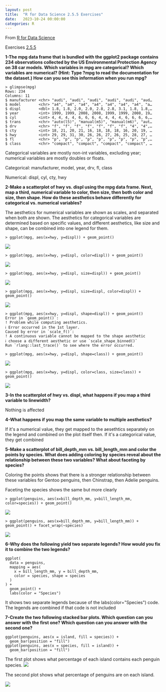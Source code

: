 ```yaml
---
layout: post
title:  "R for Data Science 2.5.5 Exercises"
date:   2023-10-24 00:00:00
categories: R
---
```


From [R for Data Science](https://r4ds.hadley.nz/data-visualize)

Exercises [2.5.5](https://r4ds.hadley.nz/data-visualize)

**1-The mpg data frame that is bundled with the ggplot2 package contains 234 observations collected by the US Environmental Protection Agency on 38 car models. Which variables in mpg are categorical? Which variables are numerical? (Hint: Type ?mpg to read the documentation for the dataset.) How can you see this information when you run mpg?**

```
> glimpse(mpg)
Rows: 234
Columns: 11
$ manufacturer <chr> "audi", "audi", "audi", "audi", "audi", "aud…
$ model        <chr> "a4", "a4", "a4", "a4", "a4", "a4", "a4", "a…
$ displ        <dbl> 1.8, 1.8, 2.0, 2.0, 2.8, 2.8, 3.1, 1.8, 1.8,…
$ year         <int> 1999, 1999, 2008, 2008, 1999, 1999, 2008, 19…
$ cyl          <int> 4, 4, 4, 4, 6, 6, 6, 4, 4, 4, 4, 6, 6, 6, 6,…
$ trans        <chr> "auto(l5)", "manual(m5)", "manual(m6)", "aut…
$ drv          <chr> "f", "f", "f", "f", "f", "f", "f", "4", "4",…
$ cty          <int> 18, 21, 20, 21, 16, 18, 18, 18, 16, 20, 19, …
$ hwy          <int> 29, 29, 31, 30, 26, 26, 27, 26, 25, 28, 27, …
$ fl           <chr> "p", "p", "p", "p", "p", "p", "p", "p", "p",…
$ class        <chr> "compact", "compact", "compact", "compact", …

```

Categorical variables are mostly non-int variables, excluding year; numerical variables are mostly doubles or floats.

Categorical: manufacturer, model, year, drv, fl, class

Numerical: displ, cyl, cty, hwy

**2-Make a scatterplot of hwy vs. displ using the mpg data frame. Next, map a third, numerical variable to color, then size, then both color and size, then shape. How do these aesthetics behave differently for categorical vs. numerical variables?**

The aesthetics for numerical variables are shown as scales, and separated when both are shown. The aesthetics for categorical variables are determined based on specific values, and different aesthetics, like size and shape, can be combined into one legend for them. 

```
> ggplot(mpg, aes(x=hwy, y=displ)) + geom_point()

```

<img src="https://raw.githubusercontent.com/nadinesk/nadinesk.github.io/master/images/Screen%20Shot%202023-10-24%20at%206.18.45%20AM.png" />

```
> ggplot(mpg, aes(x=hwy, y=displ, color=displ)) + geom_point()
```

<img src="https://raw.githubusercontent.com/nadinesk/nadinesk.github.io/master/images/Screen%20Shot%202023-10-24%20at%206.20.34%20AM.png" />

```
> ggplot(mpg, aes(x=hwy, y=displ, size=displ)) + geom_point()
```

<img src="https://raw.githubusercontent.com/nadinesk/nadinesk.github.io/master/images/Screen%20Shot%202023-10-24%20at%206.32.00%20AM.png" />

```
> ggplot(mpg, aes(x=hwy, y=displ, size=displ, color=displ)) + geom_point()
```

<img src="https://raw.githubusercontent.com/nadinesk/nadinesk.github.io/master/images/Screen%20Shot%202023-10-24%20at%206.22.00%20AM.png" />

```
> ggplot(mpg, aes(x=hwy, y=displ, shape=displ)) + geom_point()
Error in `geom_point()`:
! Problem while computing aesthetics.
ℹ Error occurred in the 1st layer.
Caused by error in `scale_f()`:
! A continuous variable cannot be mapped to the shape aesthetic
ℹ choose a different aesthetic or use `scale_shape_binned()`
Run `rlang::last_trace()` to see where the error occurred.

> ggplot(mpg, aes(x=hwy, y=displ, shape=class)) + geom_point()
```

<img src="https://raw.githubusercontent.com/nadinesk/nadinesk.github.io/master/images/Screen%20Shot%202023-10-24%20at%206.24.02%20AM.png" />

```
> ggplot(mpg, aes(x=hwy, y=displ, color=class, size=class)) + geom_point()
```

<img src="https://raw.githubusercontent.com/nadinesk/nadinesk.github.io/master/images/Screen%20Shot%202023-10-24%20at%206.24.55%20AM.png" />

**3-In the scatterplot of hwy vs. displ, what happens if you map a third variable to linewidth?**

Nothing is affected

**4-What happens if you map the same variable to multiple aesthetics?**

If it's a numerical value, they get mapped to the aesethtics separately on the legend and combined on the plot itself then. If it's a categorical value, they get combined

**5-Make a scatterplot of bill_depth_mm vs. bill_length_mm and color the points by species. What does adding coloring by species reveal about the relationship between these two variables? What about faceting by species?**

Coloring the points shows that there is a stronger relationship between these variables for Gentoo penguins, then Chinstrap, then Adelie penguins. 

Faceting the species shows the same but more clearly

```
> ggplot(penguins, aes(x=bill_depth_mm, y=bill_length_mm, color=species)) + geom_point()
```

<img src="https://raw.githubusercontent.com/nadinesk/nadinesk.github.io/master/images/Screen%20Shot%202023-10-24%20at%206.40.06%20AM.png" />

```
> ggplot(penguins, aes(x=bill_depth_mm, y=bill_length_mm)) + geom_point() + facet_wrap(~species)
```

<img src="https://raw.githubusercontent.com/nadinesk/nadinesk.github.io/master/images/Screen%20Shot%202023-10-24%20at%206.45.41%20AM.png" />

**6-Why does the following yield two separate legends? How would you fix it to combine the two legends?**

```
ggplot(
  data = penguins,
  mapping = aes(
    x = bill_length_mm, y = bill_depth_mm, 
    color = species, shape = species
  )
) +
  geom_point() +
  labs(color = "Species")
```

It shows two separate legends because of the labs(color="Species") code. The legends are combined if that code is not included


**7-Create the two following stacked bar plots. Which question can you answer with the first one? Which question can you answer with the second one?**

```
ggplot(penguins, aes(x = island, fill = species)) +
  geom_bar(position = "fill")
ggplot(penguins, aes(x = species, fill = island)) +
  geom_bar(position = "fill")
```

The first plot shows what percentage of each island contains each penguin species.
<img src="https://raw.githubusercontent.com/nadinesk/nadinesk.github.io/master/images/Screen%20Shot%202023-10-24%20at%206.49.16%20AM.png" />

The second plot shows what percentage of penguins are on each island. 

<img src="https://raw.githubusercontent.com/nadinesk/nadinesk.github.io/master/images/Screen%20Shot%202023-10-24%20at%206.50.15%20AM.png" />


















